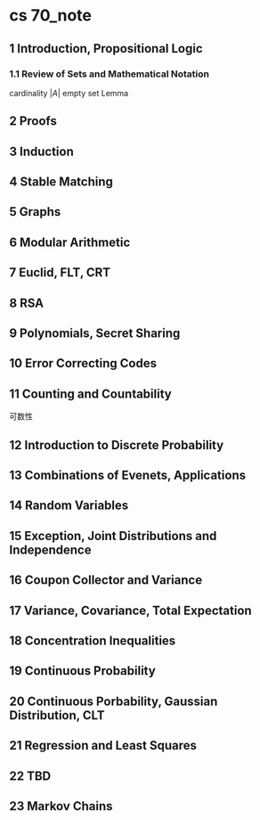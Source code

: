 # cs 70_note

## 1 Introduction, Propositional Logic
### 1.1 Review of Sets and Mathematical Notation
cardinality $\lvert A \rvert$
empty set 
Lemma  
## 2 Proofs
## 3 Induction
## 4 Stable Matching
## 5 Graphs
## 6 Modular Arithmetic
## 7 Euclid, FLT, CRT
## 8 RSA
## 9 Polynomials, Secret Sharing
## 10 Error Correcting Codes
## 11 Counting and Countability
可数性
## 12 Introduction to Discrete Probability
## 13 Combinations of Evenets, Applications
## 14 Random Variables
## 15 Exception, Joint Distributions and Independence
## 16 Coupon Collector and Variance
## 17 Variance, Covariance, Total Expectation
## 18 Concentration Inequalities
## 19 Continuous Probability
## 20 Continuous Porbability, Gaussian Distribution, CLT
## 21 Regression and Least Squares
## 22 TBD
## 23 Markov Chains

